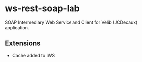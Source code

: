 # ws-rest-soap-lab

SOAP Intermediary Web Service and Client for Velib (JCDecaux) application.

## Extensions

+ Cache added to IWS
